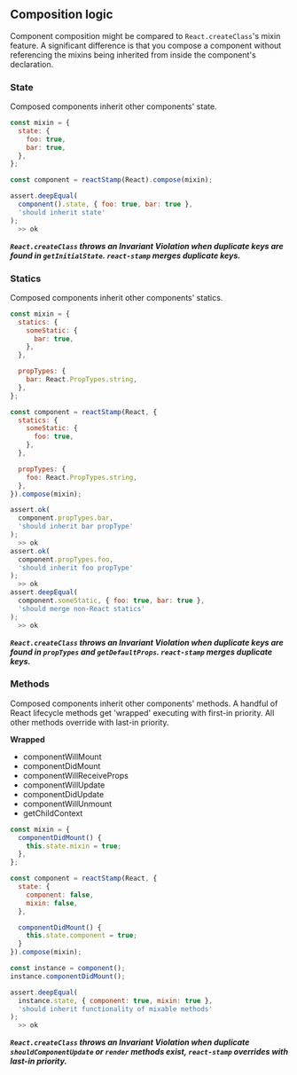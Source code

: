 ## Composition logic

Component composition might be compared to `React.createClass`'s mixin feature. A significant difference is that you compose a component without referencing the mixins being inherited from inside the component's declaration.


### State
Composed components inherit other components' state.

```js
const mixin = {
  state: {
    foo: true,
    bar: true,
  },
};

const component = reactStamp(React).compose(mixin);
```

```js
assert.deepEqual(
  component().state, { foo: true, bar: true },
  'should inherit state'
);
  >> ok
```

__*`React.createClass` throws an Invariant Violation when duplicate keys are found in `getInitialState`. `react-stamp` merges duplicate keys.*__

### Statics
Composed components inherit other components' statics.

```js
const mixin = {
  statics: {
    someStatic: {
      bar: true,
    },
  },

  propTypes: {
    bar: React.PropTypes.string,
  },
};

const component = reactStamp(React, {
  statics: {
    someStatic: {
      foo: true,
    },
  },

  propTypes: {
    foo: React.PropTypes.string,
  },
}).compose(mixin);
```

```js
assert.ok(
  component.propTypes.bar,
  'should inherit bar propType'
);
  >> ok
assert.ok(
  component.propTypes.foo,
  'should inherit foo propType'
);
  >> ok
assert.deepEqual(
  component.someStatic, { foo: true, bar: true },
  'should merge non-React statics'
);
  >> ok
```

__*`React.createClass` throws an Invariant Violation when duplicate keys are found in `propTypes` and `getDefaultProps`. `react-stamp` merges duplicate keys.*__

### Methods
Composed components inherit other components' methods. A handful of React lifecycle methods get 'wrapped' executing with first-in priority. All other methods override with last-in priority.

__Wrapped__

* componentWillMount
* componentDidMount
* componentWillReceiveProps
* componentWillUpdate
* componentDidUpdate
* componentWillUnmount
* getChildContext

```js
const mixin = {
  componentDidMount() {
    this.state.mixin = true;
  },
};

const component = reactStamp(React, {
  state: {
    component: false,
    mixin: false,
  },

  componentDidMount() {
    this.state.component = true;
  }
}).compose(mixin);

const instance = component();
instance.componentDidMount();
```

```js
assert.deepEqual(
  instance.state, { component: true, mixin: true },
  'should inherit functionality of mixable methods'
);
  >> ok
```
__*`React.createClass` throws an Invariant Violation when duplicate `shouldComponentUpdate` or `render` methods exist, `react-stamp` overrides with last-in priority.*__
